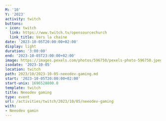 ```yaml
---
M: '10'
Y: '2023'
activity: twitch
buttons:
- icon: twitch
  link: https://www.twitch.tv/opensourcechurch
  link_title: Vers la chaine
date: '2023-10-05T20:00:00+02:00'
display: light
duration: '3:00:00'
end: '2023-10-05T23:00:00+02:00'
image: https://images.pexels.com/photos/596750/pexels-photo-596750.jpeg
isodate: '2023-10-05'
location: twitch
path: 2023/10/2023-10-05-neeodev-gaming.md
start: '2023-10-05T20:00:00+02:00'
start-unix: 1696528800.0
template: twitch
title: Neeodev gaming
type: event
url: /activities/twitch/2023/10/05/neeodev-gaming
with:
- Neeodev gamin
---
```

